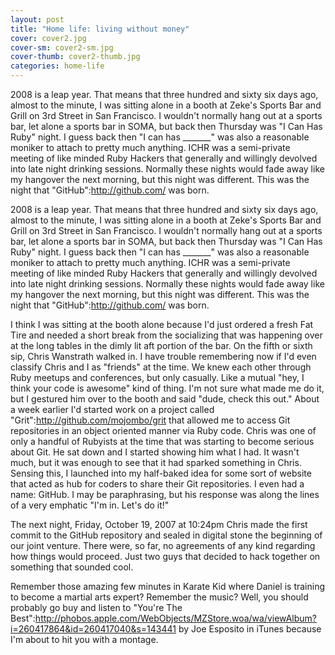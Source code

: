 ```yaml
---
layout: post
title: "Home life: living without money"
cover: cover2.jpg
cover-sm: cover2-sm.jpg
cover-thumb: cover2-thumb.jpg
categories: home-life
---
```



2008 is a leap year. That means that three hundred and sixty six days ago, almost to the minute, I was sitting alone in a booth at Zeke's Sports Bar and Grill on 3rd Street in San Francisco. I wouldn't normally hang out at a sports bar, let alone a sports bar in SOMA, but back then Thursday was "I Can Has Ruby" night. I guess back then "I can has _______" was also a reasonable moniker to attach to pretty much anything. ICHR was a semi-private meeting of like minded Ruby Hackers that generally and willingly devolved into late night drinking sessions. Normally these nights would fade away like my hangover the next morning, but this night was different. This was the night that "GitHub":http://github.com/ was born.

2008 is a leap year. That means that three hundred and sixty six days ago, almost to the minute, I was sitting alone in a booth at Zeke's Sports Bar and Grill on 3rd Street in San Francisco. I wouldn't normally hang out at a sports bar, let alone a sports bar in SOMA, but back then Thursday was "I Can Has Ruby" night. I guess back then "I can has _______" was also a reasonable moniker to attach to pretty much anything. ICHR was a semi-private meeting of like minded Ruby Hackers that generally and willingly devolved into late night drinking sessions. Normally these nights would fade away like my hangover the next morning, but this night was different. This was the night that "GitHub":http://github.com/ was born.

I think I was sitting at the booth alone because I'd just ordered a fresh Fat Tire and needed a short break from the socializing that was happening over at the long tables in the dimly lit aft portion of the bar. On the fifth or sixth sip, Chris Wanstrath walked in. I have trouble remembering now if I'd even classify Chris and I as "friends" at the time. We knew each other through Ruby meetups and conferences, but only casually. Like a mutual "hey, I think your code is awesome" kind of thing. I'm not sure what made me do it, but I gestured him over to the booth and said "dude, check this out." About a week earlier I'd started work on a project called "Grit":http://github.com/mojombo/grit that allowed me to access Git repositories in an object oriented manner via Ruby code. Chris was one of only a handful of Rubyists at the time that was starting to become serious about Git. He sat down and I started showing him what I had. It wasn't much, but it was enough to see that it had sparked something in Chris. Sensing this, I launched into my half-baked idea for some sort of website that acted as hub for coders to share their Git repositories. I even had a name: GitHub. I may be paraphrasing, but his response was along the lines of a very emphatic "I'm in. Let's do it!"

The next night, Friday, October 19, 2007 at 10:24pm Chris made the first commit to the GitHub repository and sealed in digital stone the beginning of our joint venture. There were, so far, no agreements of any kind regarding how things would proceed. Just two guys that decided to hack together on something that sounded cool.

Remember those amazing few minutes in Karate Kid where Daniel is training to become a martial arts expert? Remember the music? Well, you should probably go buy and listen to "You're The Best":http://phobos.apple.com/WebObjects/MZStore.woa/wa/viewAlbum?i=260417864&id=260417040&s=143441 by Joe Esposito in iTunes because I'm about to hit you with a montage.
